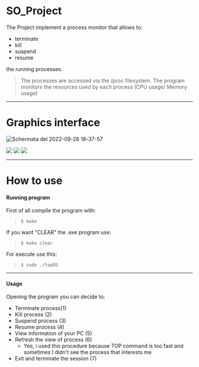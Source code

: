 # SO_Project
The Project implement a process monitor that allows to:
   - terminate
   - kill
   - suspend
   - resume
   
the running processes.

>The processes are accessed via the /proc filesystem.
>The program monitors the resources used by each process (CPU usage/ Memory usage)

------------

# Graphics interface

![Schermata del 2022-09-28 18-37-57](https://user-images.githubusercontent.com/38427839/192834529-bae28c21-1f39-4e2b-8b71-b900ea47699e.png)

![](https://img.shields.io/github/issues/AndreaCrisciotti/SO_Project?label=TOP%20usage)
![](https://img.shields.io/github/stars/AndreaCrisciotti/SO_Project?label=VS%20Code&logo=visual-studio-code)
![](https://img.shields.io/github/license/AndreaCrisciotti/SO_Project?color=blue&label=License&logo=MIT)

------------

# How to use

#### Running program
First of all compile the program with:

>`$ make`

If you want "CLEAR" the .exe program use:

>`$ make clear`

For execute use this:

>`$ sudo ./topOS`

------------

#### Usage

Opening the program you can decide to:

- Terminate process(1)
- Kill process (2)
- Suspend process (3)
- Resume process (4)
- View information of your PC (5)
- Refresh the view of process (6)
   - Yes, i used this procedure because TOP command is too fast and sometimes I didn't see the process that interests me
- Exit and terminate the session (7)

